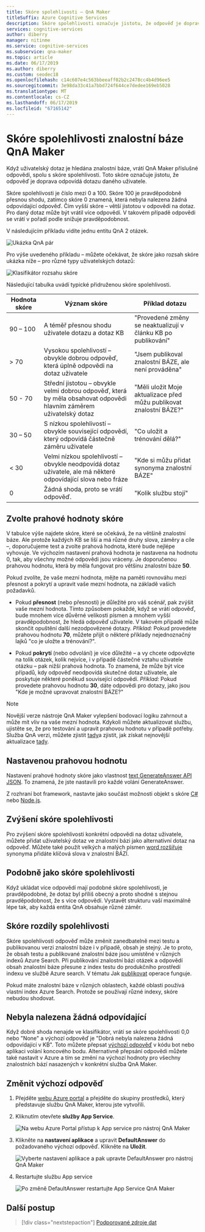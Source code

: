 ```yaml
---
title: Skóre spolehlivosti – QnA Maker
titleSuffix: Azure Cognitive Services
description: Skóre spolehlivosti označuje jistotu, že odpověď je doprava odpovídá dotazu daného uživatele.
services: cognitive-services
author: diberry
manager: nitinme
ms.service: cognitive-services
ms.subservice: qna-maker
ms.topic: article
ms.date: 06/17/2019
ms.author: diberry
ms.custom: seodec18
ms.openlocfilehash: c14c607e4c563bbeeaff02b2c2478cc4b4d96ee5
ms.sourcegitcommit: 3e98da33c41a7bbd724f644ce7dedee169eb5028
ms.translationtype: MT
ms.contentlocale: cs-CZ
ms.lasthandoff: 06/17/2019
ms.locfileid: "67165142"
---
```

# <a name="confidence-score-of-a-qna-maker-knowledge-base"></a>Skóre spolehlivosti znalostní báze QnA Maker
Když uživatelský dotaz je hledána znalostní báze, vrátí QnA Maker příslušné odpovědi, spolu s skóre spolehlivosti. Toto skóre označuje jistotu, že odpověď je doprava odpovídá dotazu daného uživatele. 

Skóre spolehlivosti je číslo mezi 0 a 100. Skóre 100 je pravděpodobně přesnou shodu, zatímco skóre 0 znamená, která nebyla nalezena žádná odpovídající odpověď. Čím vyšší skóre – větší jistotou v odpovědi na dotaz. Pro daný dotaz může být vrátil více odpovědí. V takovém případě odpovědi se vrátí v pořadí podle snižuje pravděpodobnost.

V následujícím příkladu vidíte jednu entitu QnA 2 otázek. 


![Ukázka QnA pár](../media/qnamaker-concepts-confidencescore/ranker-example-qna.png)

Pro výše uvedeného příkladu – můžete očekávat, že skóre jako rozsah skóre ukázka níže – pro různé typy uživatelských dotazů:


![Klasifikátor rozsahu skóre](../media/qnamaker-concepts-confidencescore/ranker-score-range.png)


Následující tabulka uvádí typické přidruženou skóre spolehlivosti.

|Hodnota skóre|Význam skóre|Příklad dotazu|
|--|--|--|
|90 – 100|A téměř přesnou shodu uživatele dotazu a dotaz KB|"Provedené změny se neaktualizují v článku KB po publikování"|
|> 70|Vysokou spolehlivostí – obvykle dobrou odpověď, která úplně odpovědi na dotaz uživatele|"Jsem publikoval znalostní BÁZE, ale není prováděna"|
|50 - 70|Střední jistotou – obvykle velmi dobrou odpověď, která by měla obsahovat odpovědi hlavním záměrem uživatelský dotaz|"Měli uložit Moje aktualizace před můžu publikovat znalostní BÁZE?"|
|30 – 50|S nízkou spolehlivostí – obvykle související odpovědí, který odpovídá částečně záměru uživatele|"Co uložit a trénování dělá?"|
|< 30|Velmi nízkou spolehlivostí – obvykle neodpovídá dotaz uživatele, ale má některé odpovídající slova nebo fráze |"Kde si můžu přidat synonyma znalostní BÁZE"|
|0|Žádná shoda, proto se vrátí odpověď.|"Kolik službu stojí"|

## <a name="choose-a-score-threshold"></a>Zvolte prahové hodnoty skóre
V tabulce výše najdete skóre, které se očekává, že na většině znalostní báze. Ale protože každých KB se liší a má různé druhy slova, záměry a cíle –, doporučujeme test a zvolte prahová hodnota, které bude nejlépe vyhovuje. Ve výchozím nastavení prahová hodnota je nastavena na hodnotu 0, tak, aby všechny možné odpovědi jsou vráceny. Je doporučenou prahovou hodnotu, která by měla fungovat pro většinu znalostní báze **50**.

Pokud zvolíte, že vaše mezní hodnota, mějte na paměti rovnováhu mezi přesnost a pokrytí a upravit vaše mezní hodnota, na základě vašich požadavků.

- Pokud **přesnost** (nebo přesnosti) je důležité pro váš scénář, pak zvýšit vaše mezní hodnota. Tímto způsobem pokaždé, když se vrátí odpověď, bude mnohem více důvěrné velikosti písmen a mnohem vyšší pravděpodobnost, že hledá odpověď uživatele. V takovém případě může skončit opuštění další nezodpovězené dotazy. *Příklad:* Pokud provedete prahovou hodnotu **70**, můžete přijít o některé příklady nejednoznačný lajků "co je uložte a trénování?".

- Pokud **pokrytí** (nebo odvolání) je více důležité – a vy chcete odpovězte na tolik otázek, kolik nejvíce, i v případě částečné vztahu uživatele otázku – pak nižší prahová hodnota. To znamená, že může být více případů, kdy odpověď neodpovídá skutečné dotaz uživatele, ale poskytuje některé poněkud související odpovědí. *Příklad:* Pokud provedete prahovou hodnotu **30**, dáte odpovědi pro dotazy, jako jsou "Kde je možné upravovat znalostní BÁZE?"

> [!NOTE]
> Novější verze nástroje QnA Maker vylepšení bodovací logiku zahrnout a může mít vliv na vaše mezní hodnota. Kdykoli můžete aktualizovat službu, ujistěte se, že pro testování a upravit prahovou hodnotu v případě potřeby. Služba QnA verzi, můžete zjistit [tady](https://www.qnamaker.ai/UserSettings)a zjistit, jak získat nejnovější aktualizace [tady](../How-To/troubleshooting-runtime.md).

## <a name="set-threshold"></a>Nastavenou prahovou hodnotu 

Nastavení prahové hodnoty skóre jako vlastnost [text GenerateAnswer API JSON](../how-to/metadata-generateanswer-usage.md#generateanswer-request-configuration). To znamená, že jste nastavili pro každé volání GenerateAnswer. 

Z rozhraní bot framework, nastavte jako součást možnosti objekt s skóre [ C# ](../how-to/metadata-generateanswer-usage.md?#use-qna-maker-with-a-bot-in-c) nebo [Node.js](../how-to/metadata-generateanswer-usage.md?#use-qna-maker-with-a-bot-in-nodejs).

## <a name="improve-confidence-scores"></a>Zvýšení skóre spolehlivosti
Pro zvýšení skóre spolehlivosti konkrétní odpovědi na dotaz uživatele, můžete přidat uživatelský dotaz ve znalostní bázi jako alternativní dotaz na odpověď. Můžete také použít velkých a malých písmen [word rozšiřuje](https://docs.microsoft.com/rest/api/cognitiveservices/qnamaker/alterations/replace) synonyma přidáte klíčová slova v znalostní BÁZÍ.


## <a name="similar-confidence-scores"></a>Podobně jako skóre spolehlivosti
Když ukládat více odpovědí mají podobné skóre spolehlivosti, je pravděpodobné, že dotaz byl příliš obecný a proto shodné s stejnou pravděpodobnost, že s více odpovědí. Vystavět strukturu vaší maximálně lépe tak, aby každá entita QnA obsahuje různé záměr.


## <a name="confidence-score-differences"></a>Skóre rozdíly spolehlivosti
Skóre spolehlivosti odpověď může změnit zanedbatelně mezi testu a publikovanou verzi znalostní báze i v případě, obsah je stejný. Je to proto, že obsah testu a publikované znalostní báze jsou umístěné v různých indexů Azure Search. Při publikování znalostní bázi otázek a odpovědí obsah znalostní báze přesune z index testu do produkčního prostředí indexu ve službě Azure search. V tématu Jak [publikovat](../Quickstarts/create-publish-knowledge-base.md#publish-the-knowledge-base) operace funguje.

Pokud máte znalostní báze v různých oblastech, každé oblasti používá vlastní index Azure Search. Protože se používají různé indexy, skóre nebudou shodovat. 


## <a name="no-match-found"></a>Nebyla nalezena žádná odpovídající
Když dobré shoda nenajde ve klasifikátor, vrátí se skóre spolehlivosti 0,0 nebo "None" a výchozí odpověď je "Dobrá nebyla nalezena žádná odpovídající v KB". Toto můžete přepsat [výchozí odpověď](#change-default-answer) v kódu bot nebo aplikaci volání koncového bodu. Alternativně přepsání odpovědi můžete také nastavit v Azure a tím se změní na výchozí hodnoty pro všechny znalostních bází nasazených v konkrétní služba QnA Maker.

## <a name="change-default-answer"></a>Změnit výchozí odpověď

1. Přejděte [webu Azure portal](https://portal.azure.com) a přejděte do skupiny prostředků, který představuje službu QnA Maker, kterou jste vytvořili.

2. Kliknutím otevřete **služby App Service**.

    ![Na webu Azure Portal přístup k App service pro nástroj QnA Maker](../media/qnamaker-concepts-confidencescore/set-default-response.png)

3. Klikněte na **nastavení aplikace** a upravit **DefaultAnswer** do požadovaného výchozí odpověď. Klikněte na **Uložit**.

    ![Vyberte nastavení aplikace a pak upravte DefaultAnswer pro nástroj QnA Maker](../media/qnamaker-concepts-confidencescore/change-response.png)

4. Restartujte službu App service

    ![Po změně DefaultAnswer restartujte App Service QnA Maker](../media/qnamaker-faq/qnamaker-appservice-restart.png)


## <a name="next-steps"></a>Další postup
> [!div class="nextstepaction"]
> [Podporované zdroje dat](./data-sources-supported.md)

